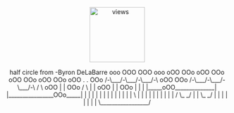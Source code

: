 <p align="middle">
<a href="https://github.com/MahadMuhammad"><img alt="views" title="Github views" src="https://komarev.com/ghpvc/?username=MahadMuhammad&style=flat-circle" width="125"/></a>

<p align="middle">
half circle from -Byron DeLaBarre
                                               ooo OOO OOO ooo
                                           oOO                 OOo
                                       oOO                         OOo
                                    oOO                               OOo
                                  oOO                                   OOo
                                 oOO           .             .            OOo
  /-\___/-\___/-\___/-\         oOO                                         OOo         /-\___/-\___/-\___/-\
 /                     \       oOO             |             |               OOo       /                     \
|                       |     oOO              |             |                OOo     |                       |
|                       |_____oOO______________|             |________________OOo_____|                       |
|     |     |     |     |                     |               |                       |     |     |     |     |
 \    |     |     |     |                    |                 |                      |     |     |     |    /
                   \_ _/                    |                   |                      \_ _/     
                                           |                     |
                                           |                     |
                                           |                     |
                                            |                   |
                                             \_________________/
     

